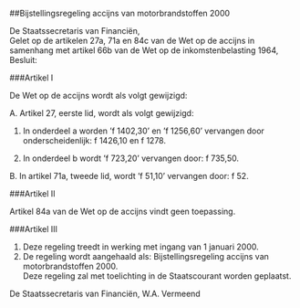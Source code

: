 <meta http-equiv='Content-Type' content='text/html; charset=utf-8' />

##Bijstellingsregeling accijns van motorbrandstoffen 2000

De Staatssecretaris van Financiën,  
Gelet op de artikelen 27a, 71a en 84c van de Wet op de accijns in samenhang met artikel 66b van de Wet op de inkomstenbelasting 1964,
Besluit:     

###Artikel  I  

De Wet op de accijns wordt als volgt gewijzigd: 

A.  Artikel 27, eerste lid, wordt als volgt gewijzigd: 

1.  In onderdeel a worden ’f 1402,30’ en ’f 1256,60’ vervangen door onderscheidenlijk: f 1426,10 en f 1278. 

2.  In onderdeel b wordt ’f 723,20’ vervangen door: f 735,50.  

B.  In artikel 71a, tweede lid, wordt ’f 51,10’ vervangen door: f 52.   

###Artikel  II  

Artikel 84a van de Wet op de accijns vindt geen toepassing.  

###Artikel  III  

1.  Deze regeling treedt in werking met ingang van 1 januari 2000.   
2.  De regeling wordt aangehaald als: Bijstellingsregeling accijns van motorbrandstoffen 2000.  
Deze regeling zal met toelichting in de Staatscourant worden geplaatst.   

De 
Staatssecretaris van Financiën, 
W.A. Vermeend      

